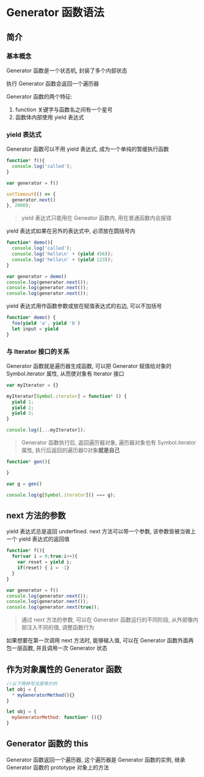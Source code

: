 # Generator 函数语法

## 简介

### 基本概念

Generator 函数是一个状态机, 封装了多个内部状态

执行 Generator 函数会返回一个遍历器

Generator 函数的两个特征:
1. function 关键字与函数名之间有一个星号
2. 函数体内部使用 yield 表达式

### yield 表达式

Generator 函数可以不用 yield 表达式, 成为一个单纯的暂缓执行函数

```js
function* f(){
  console.log('called');
}

var generator = f()

setTimeout(() => {
  generator.next()
}, 2000);
```

> yield 表达式只能用在 Geneator 函数内, 用在普通函数内会报错

yield 表达式如果在另外的表达式中, 必须放在圆括号内

```js
function* demo(){
  console.log('called');
  console.log('hello\n' + (yield 456));
  console.log('hello\n' + (yield 123));
}

var generator = demo()
console.log(generator.next());
console.log(generator.next());
console.log(generator.next());
```

yield 表达式用作函数参数或放在赋值表达式的右边, 可以不加括号

```js
function* demo() {
  foo(yield 'a', yield 'b')
  let input = yield
}
```

### 与 Iterator 接口的关系

Generator 函数就是遍历器生成函数, 可以把 Generator 赋值给对象的 Symbol.iterator 属性, 从而使对象有 Iterator 接口

```js
var myIterator = {}

myIterator[Symbol.iterator] = function* () {
  yield 1;
  yield 2;
  yield 3;
}

console.log([...myIterator]);
```

> Generator 函数执行后, 返回遍历器对象, 遍历器对象也有 Symbol.iterator 属性, 执行后返回的遍历器O对象**就是自己**

```js
function* gen(){

}

var g = gen()

console.log(g[Symbol.iterator]() === g);
```

## next 方法的参数

yield 表达式总是返回 underfined. next 方法可以带一个参数, 该参数皆被当做上一个 yield 表达式的返回值

```js
function* f(){
  for(var i = 0;true;i++){
    var reset = yield i;
    if(reset) { i = -1}
  }
}

var generator = f()
console.log(generator.next());
console.log(generator.next());
console.log(generator.next(true));
```

> 通过 next 方法的参数, 可以在 Generator 函数运行的不同阶段, 从外部像内部注入不同的值, 调整函数行为

如果想要在第一次调用 next 方法时, 能够输入值, 可以在 Generator 函数外面再包一层函数, 并且调用一次 Generator 状态

## 作为对象属性的 Generator 函数

```js
//以下两种写法是等价的
let obj = {
  * myGeneratorMethod(){}
}

let obj = {
  myGeneratorMethod: function* (){}
}
```

## Generator 函数的 this

Generator 函数返回一个遍历器, 这个遍历器是 Generator 函数的实例, 继承 Generator 函数的 prototype 对象上的方法


